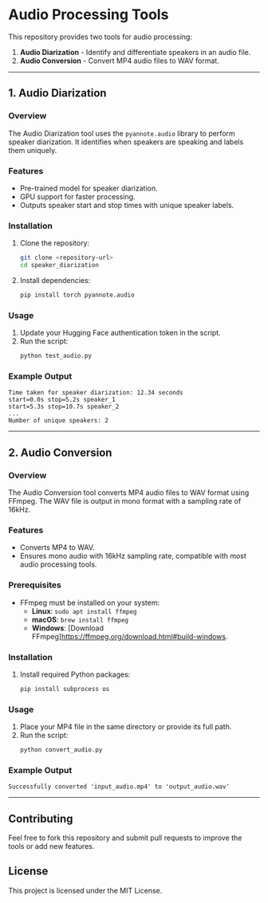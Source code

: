 # Audio Processing Tools

This repository provides two tools for audio processing:
1. **Audio Diarization** - Identify and differentiate speakers in an audio file.
2. **Audio Conversion** - Convert MP4 audio files to WAV format.

---

## 1. Audio Diarization

### Overview
The Audio Diarization tool uses the `pyannote.audio` library to perform speaker diarization. It identifies when speakers are speaking and labels them uniquely.

### Features
- Pre-trained model for speaker diarization.
- GPU support for faster processing.
- Outputs speaker start and stop times with unique speaker labels.

### Installation
1. Clone the repository:
   ```bash
   git clone <repository-url>
   cd speaker_diarization
   ```
2. Install dependencies:
   ```bash
   pip install torch pyannote.audio
   ```

### Usage
1. Update your Hugging Face authentication token in the script.
2. Run the script:
   ```bash
   python test_audio.py
   ```

### Example Output
```
Time taken for speaker diarization: 12.34 seconds
start=0.0s stop=5.2s speaker_1
start=5.3s stop=10.7s speaker_2
...
Number of unique speakers: 2
```

---

## 2. Audio Conversion

### Overview
The Audio Conversion tool converts MP4 audio files to WAV format using FFmpeg. The WAV file is output in mono format with a sampling rate of 16kHz.

### Features
- Converts MP4 to WAV.
- Ensures mono audio with 16kHz sampling rate, compatible with most audio processing tools.

### Prerequisites
- FFmpeg must be installed on your system:
  - **Linux**: `sudo apt install ffmpeg`
  - **macOS**: `brew install ffmpeg`
  - **Windows**: [Download FFmpeg]https://ffmpeg.org/download.html#build-windows.

### Installation
1. Install required Python packages:
   ```bash
   pip install subprocess os
   ```

### Usage
1. Place your MP4 file in the same directory or provide its full path.
2. Run the script:
   ```bash
   python convert_audio.py
   ```

### Example Output
```
Successfully converted 'input_audio.mp4' to 'output_audio.wav'
```

---

## Contributing
Feel free to fork this repository and submit pull requests to improve the tools or add new features.

## License
This project is licensed under the MIT License.
